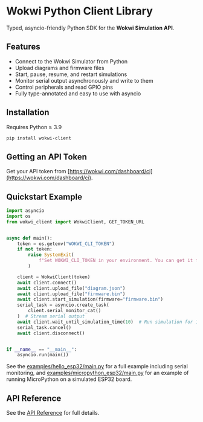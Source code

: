 # Wokwi Python Client Library

Typed, asyncio-friendly Python SDK for the **Wokwi Simulation API**.

## Features

- Connect to the Wokwi Simulator from Python
- Upload diagrams and firmware files
- Start, pause, resume, and restart simulations
- Monitor serial output asynchronously and write to them
- Control peripherals and read GPIO pins
- Fully type-annotated and easy to use with asyncio

## Installation

Requires Python ≥ 3.9

```bash
pip install wokwi-client
```

## Getting an API Token

Get your API token from [https://wokwi.com/dashboard/ci](https://wokwi.com/dashboard/ci).

## Quickstart Example

```python
import asyncio
import os
from wokwi_client import WokwiClient, GET_TOKEN_URL


async def main():
    token = os.getenv("WOKWI_CLI_TOKEN")
    if not token:
        raise SystemExit(
            f"Set WOKWI_CLI_TOKEN in your environment. You can get it from {GET_TOKEN_URL}."
        )

    client = WokwiClient(token)
    await client.connect()
    await client.upload_file("diagram.json")
    await client.upload_file("firmware.bin")
    await client.start_simulation(firmware="firmware.bin")
    serial_task = asyncio.create_task(
        client.serial_monitor_cat()
    )  # Stream serial output
    await client.wait_until_simulation_time(10)  # Run simulation for 10 seconds
    serial_task.cancel()
    await client.disconnect()


if __name__ == "__main__":
    asyncio.run(main())
```

See the [examples/hello_esp32/main.py](https://github.com/wokwi/wokwi-python-client/blob/main/examples/hello_esp32/main.py) for a full example including serial monitoring, and [examples/micropython_esp32/main.py](https://github.com/wokwi/wokwi-python-client/blob/main/examples/micropython_esp32/main.py) for an example of running MicroPython on a simulated ESP32 board.

## API Reference

See the [API Reference](reference/wokwi_client.md) for full details.
